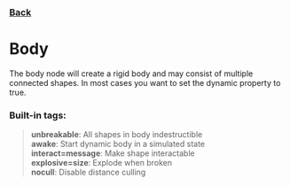 ### [Back](README.md)
# Body
The body node will create a rigid body and may consist of multiple connected shapes. In most cases you want to set the dynamic property to true.  

### **Built-in tags**:  
> **unbreakable**: All shapes in body indestructible  
> **awake**: Start dynamic body in a simulated state  
> **interact=message**: Make shape interactable  
> **explosive=size**: Explode when broken  
> **nocull**: Disable distance culling